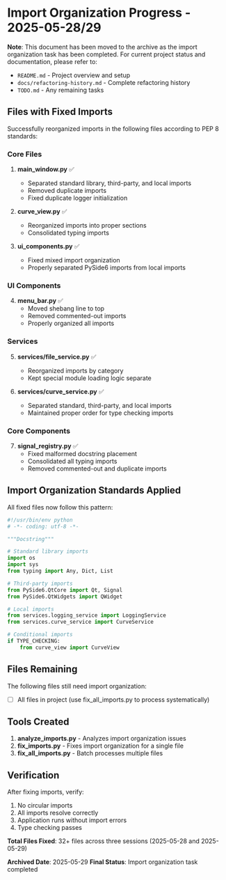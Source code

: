 # Import Organization Progress - 2025-05-28/29

**Note**: This document has been moved to the archive as the import organization task has been completed. For current project status and documentation, please refer to:
- `README.md` - Project overview and setup
- `docs/refactoring-history.md` - Complete refactoring history
- `TODO.md` - Any remaining tasks

## Files with Fixed Imports

Successfully reorganized imports in the following files according to PEP 8 standards:

### Core Files
1. **main_window.py** ✅
   - Separated standard library, third-party, and local imports
   - Removed duplicate imports
   - Fixed duplicate logger initialization

2. **curve_view.py** ✅
   - Reorganized imports into proper sections
   - Consolidated typing imports

3. **ui_components.py** ✅
   - Fixed mixed import organization
   - Properly separated PySide6 imports from local imports

### UI Components
4. **menu_bar.py** ✅
   - Moved shebang line to top
   - Removed commented-out imports
   - Properly organized all imports

### Services
5. **services/file_service.py** ✅
   - Reorganized imports by category
   - Kept special module loading logic separate

6. **services/curve_service.py** ✅
   - Separated standard, third-party, and local imports
   - Maintained proper order for type checking imports

### Core Components
7. **signal_registry.py** ✅
   - Fixed malformed docstring placement
   - Consolidated all typing imports
   - Removed commented-out and duplicate imports

## Import Organization Standards Applied

All fixed files now follow this pattern:

```python
#!/usr/bin/env python
# -*- coding: utf-8 -*-

"""Docstring"""

# Standard library imports
import os
import sys
from typing import Any, Dict, List

# Third-party imports
from PySide6.QtCore import Qt, Signal
from PySide6.QtWidgets import QWidget

# Local imports
from services.logging_service import LoggingService
from services.curve_service import CurveService

# Conditional imports
if TYPE_CHECKING:
    from curve_view import CurveView
```

## Files Remaining

The following files still need import organization:
- [ ] All files in project (use fix_all_imports.py to process systematically)

## Tools Created

1. **analyze_imports.py** - Analyzes import organization issues
2. **fix_imports.py** - Fixes import organization for a single file
3. **fix_all_imports.py** - Batch processes multiple files

## Verification

After fixing imports, verify:
1. No circular imports
2. All imports resolve correctly
3. Application runs without import errors
4. Type checking passes

**Total Files Fixed**: 32+ files across three sessions (2025-05-28 and 2025-05-29)

**Archived Date**: 2025-05-29
**Final Status**: Import organization task completed
